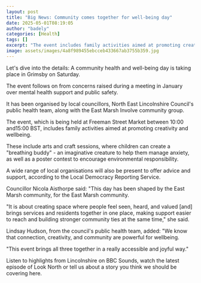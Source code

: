 ```yaml
---
layout: post
title: "Big News: Community comes together for well-being day"
date: 2025-05-01T08:19:05
author: "badely"
categories: [Health]
tags: []
excerpt: "The event includes family activities aimed at promoting creativity and well-being."
image: assets/images/4a8f989455ebcceb433667ab3755b359.jpg
---
```


Let's dive into the details: A community health and well-being day is taking place in Grimsby on Saturday.

The event follows on from concerns raised during a meeting in January over mental health support and public safety.

It has been organised by local councillors, North East Lincolnshire Council's public health team, along with the East Marsh Involve community group.

The event, which is being held at Freeman Street Market between 10:00 and15:00 BST, includes family activities aimed at promoting creativity and wellbeing.

These include arts and craft sessions, where children can create a "breathing buddy" - an imaginative creature to help them manage anxiety, as well as a poster contest to encourage environmental responsibility. 

A wide range of local organisations will also be present to offer advice and support, according to the Local Democracy Reporting Service.

Councillor Nicola Aisthorpe said: "This day has been shaped by the East Marsh community, for the East Marsh community.

"It is about creating space where people feel seen, heard, and valued [and] brings services and residents together in one place, making support easier to reach and building stronger community ties at the same time," she said.

Lindsay Hudson, from the council's public health team, added: "We know that connection, creativity, and community are powerful for wellbeing. 

"This event brings all three together in a really accessible and joyful way."

Listen to highlights from Lincolnshire on BBC Sounds, watch the latest episode of Look North or tell us about a story you think we should be covering here.

